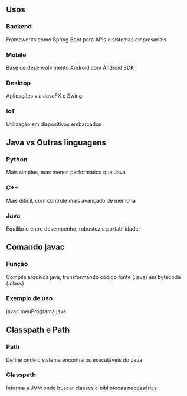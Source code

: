 ## Usos


### Backend

Frameworks como Spring Boot para APIs e sistemas empresariais

### Mobile

Base de desenvolvimento Android com Android SDK

### Desktop

Aplicações via JavaFX e Swing

### IoT

Utilização em dispositivos embarcados

## Java vs Outras linguagens


### Python

Mais simples, mas menos performático que Java

### C++

Mais difícil, com controle mais avançado de memoria

### Java

Equilíbrio entre desempenho, robustez e portabilidade


## Comando javac


### Função

Compila arquivos java, transformando código fonte (.java) em bytecode (.class)

### Exemplo de uso

javac meuPrograma.java


## Classpath e Path


### Path

Define onde o sistema encontra os executáveis do Java

### Classpath

Informa a JVM onde buscar classes e bibliotecas necessárias